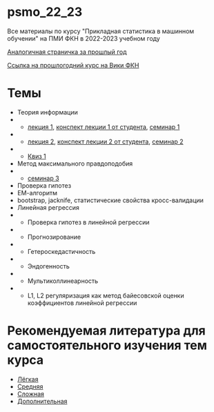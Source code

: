 # psmo_22_23
Все материалы по курсу "Прикладная статистика в машинном обучении" на ПМИ ФКН в 2022-2023 учебном году

[Аналогичная страничка за прошлый год](https://github.com/V-Marco/psmo_21_22)

[Ссылка на прошлогодний курс на Вики ФКН](http://wiki.cs.hse.ru/Psmo_21_22)

# Темы
* Теория информации
* * [лекция 1](https://youtu.be/hk0h3s4UOug), [конспект лекции 1 от студента](https://exuberant-arthropod-be8.notion.site/1-02-09-5e107ea1c4054594b8f37d955db8a2b0), [семинар 1](https://github.com/ZolotarevStat/psmo_22_23/blob/main/seminars/sem1information_theory.pdf)
* * [лекция 2](https://youtu.be/i4yZDlf-b5A), [конспект лекции 2 от студента](), [семинар 2]()
* * [Квиз 1](https://github.com/ZolotarevStat/psmo_22_23/blob/main/quizes/Quiz_1_2022_Information_Theory.pdf)
* Метод максимального правдоподобия
* * [семинар 3](https://github.com/ZolotarevStat/psmo_22_23/blob/main/seminars/sem2max_likelihood.pdf)
* Проверка гипотез
* ЕМ-алгоритм
* bootstrap, jacknife, статистические свойства кросс-валидации
* Линейная регрессия
* * Проверка гипотез в линейной регрессии
* * Прогнозирование
* * Гетероскедастичность
* * Эндогенность
* * Мультиколлинеарность
* * L1, L2 регуляризация как метод байесовской оценки коэффициентов линейной регрессии

# Рекомендуемая литература для самостоятельного изучения тем курса

* [Лёгкая](https://e-l.unifi.it/pluginfile.php/440210/mod_resource/content/1/Stats_Behavioral_Science_gravetter.pdf)
* [Средняя](https://egrcc.github.io/docs/math/all-of-statistics.pdf)
* [Сложная](https://vk.com/doc409016625_631427142)
* [Дополнительная](https://vk.com/doc247411462_446591338)
